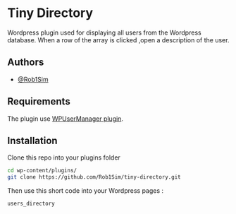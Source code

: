 
# Tiny Directory

Wordpress plugin used for displaying all users from the Wordpress database. When a row of the array is clicked ,open a description of the user.

## Authors

- [@Rob1Sim](https://github.com/Rob1Sim)


## Requirements

The plugin use [WPUserManager plugin](https://wpusermanager.com/article/194-profiles-page-setup/).

## Installation

Clone this repo into your plugins folder

```bash
cd wp-content/plugins/
git clone https://github.com/Rob1Sim/tiny-directory.git
```
    
Then use this short code into your Wordpress pages : 
```bash
users_directory
```
